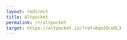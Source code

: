 ```yaml
---
layout: redirect
title: Altpocket
permalink: /r/altpocket
target: https://altpocket.io/?ref=Kqo2OcoOL3
---
```

